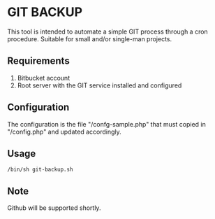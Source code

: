 GIT BACKUP
==============

This tool is intended to automate a simple GIT process through a cron procedure. Suitable for small and/or single-man projects.


Requirements
--------------------
1. Bitbucket account
2. Root server with the GIT service installed and configured


Configuration
--------------------
The configuration is the file "/confg-sample.php" that must copied in "/config.php" and updated accordingly.


Usage
--------------------
<code>/bin/sh git-backup.sh</code>


Note
--------------------
Github will be supported shortly.